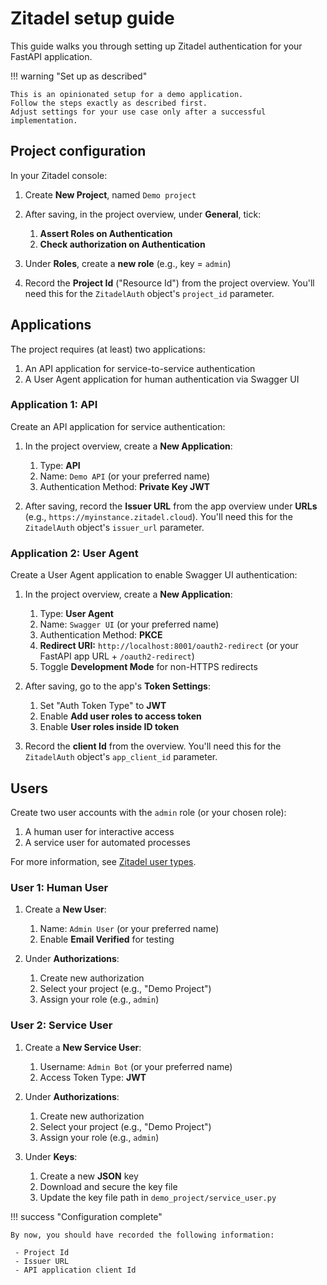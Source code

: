 # Zitadel setup guide

This guide walks you through setting up Zitadel authentication for your FastAPI application.

!!! warning "Set up as described"

    This is an opinionated setup for a demo application.
    Follow the steps exactly as described first.
    Adjust settings for your use case only after a successful implementation.


## Project configuration

In your Zitadel console:

1.  Create **New Project**, named `Demo project`

2.  After saving, in the project overview, under **General**, tick:

    1. **Assert Roles on Authentication**
    2. **Check authorization on Authentication**

3. Under **Roles**, create a **new role** (e.g., key = `admin`)

4. Record the **Project Id** ("Resource Id") from the project overview. You'll need this for the `ZitadelAuth` object's `project_id` parameter.

## Applications

The project requires (at least) two applications:

1.  An API application for service-to-service authentication
2.  A User Agent application for human authentication via Swagger UI


### Application 1: API

Create an API application for service authentication:

1.  In the project overview, create a **New Application**:
    1. Type: **API**
    2. Name: `Demo API` (or your preferred name)
    3. Authentication Method: **Private Key JWT**

2.  After saving, record the **Issuer URL** from the app overview under **URLs**
(e.g., `https://myinstance.zitadel.cloud`).
You'll need this for the `ZitadelAuth` object's `issuer_url` parameter.


### Application 2: User Agent

Create a User Agent application to enable Swagger UI authentication:

1.  In the project overview, create a **New Application**:
    1. Type: **User Agent**
    2. Name: `Swagger UI` (or your preferred name)
    3. Authentication Method: **PKCE**
    4. **Redirect URI:** `http://localhost:8001/oauth2-redirect` (or your FastAPI app URL + `/oauth2-redirect`)
    5. Toggle **Development Mode** for non-HTTPS redirects

2. After saving, go to the app's **Token Settings**:
    1. Set "Auth Token Type" to **JWT**
    2. Enable **Add user roles to access token**
    3. Enable **User roles inside ID token**

3. Record the **client Id** from the overview. You'll need this for the
  `ZitadelAuth` object's `app_client_id` parameter.


## Users

Create two user accounts with the `admin` role (or your chosen role):

1.  A human user for interactive access
2.  A service user for automated processes

For more information, see [Zitadel user types](https://zitadel.com/docs/guides/manage/console/users).

### User 1: Human User

1. Create a **New User**:
    1. Name: `Admin User` (or your preferred name)
    2. Enable **Email Verified** for testing

2. Under **Authorizations**:
    1. Create new authorization
    2. Select your project (e.g., "Demo Project")
    3. Assign your role (e.g., `admin`)

### User 2: Service User

1. Create a **New Service User**:
    1. Username: `Admin Bot` (or your preferred name)
    2. Access Token Type: **JWT**

2. Under **Authorizations**:
    1. Create new authorization
    2. Select your project (e.g., "Demo Project")
    3. Assign your role (e.g., `admin`)

3. Under **Keys**:
    1. Create a new **JSON** key
    2. Download and secure the key file
    3. Update the key file path in `demo_project/service_user.py`


!!! success "Configuration complete"

    By now, you should have recorded the following information:

     - Project Id
     - Issuer URL
     - API application client Id
